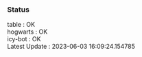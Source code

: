 ### Status


table : OK  
hogwarts : OK  
icy-bot : OK  
Latest Update : 2023-06-03 16:09:24.154785
